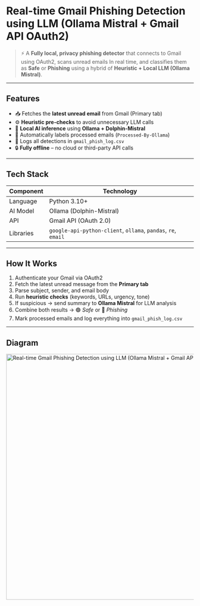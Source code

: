 # Real-time Gmail Phishing Detection using LLM (Ollama Mistral + Gmail API OAuth2)

> ⚡ A **Fully local, privacy phishing detector** that connects to Gmail using OAuth2, scans unread emails In real time, and classifies them as **Safe** or **Phishing** using a hybrid of **Heuristic + Local LLM (Ollama Mistral)**.

---

##  Features

- 📥 Fetches the **latest unread email** from Gmail (Primary tab)  
- ⚙️ **Heuristic pre-checks** to avoid unnecessary LLM calls  
- 🤖 **Local AI inference** using **Ollama + Dolphin-Mistral**  
- 📨 Automatically labels processed emails (`Processed-By-Ollama`)  
- 🧾 Logs all detections in `gmail_phish_log.csv`  
- 🔒 **Fully offline** – no cloud or third-party API calls  

---

##  Tech Stack

| Component | Technology |
|------------|-------------|
| Language | Python 3.10+ |
| AI Model | Ollama (Dolphin-Mistral) |
| API | Gmail API (OAuth 2.0) |
| Libraries | `google-api-python-client`, `ollama`, `pandas`, `re`, `email` |

---

##  How It Works

1. Authenticate your Gmail via OAuth2  
2. Fetch the latest unread message from the **Primary tab**  
3. Parse subject, sender, and email body  
4. Run **heuristic checks** (keywords, URLs, urgency, tone)  
5. If suspicious → send summary to **Ollama Mistral** for LLM analysis  
6. Combine both results → 🟢 *Safe* or 🔴 *Phishing*  
7. Mark processed emails and log everything into `gmail_phish_log.csv`  

---

## Diagram

<img width="900" height="660" alt="Real-time Gmail Phishing Detection using LLM (Ollama Mistral + Gmail API OAuth2) - visual selection" src="https://github.com/user-attachments/assets/cdf61578-8a5c-403b-8b33-a33b50f68611" />



